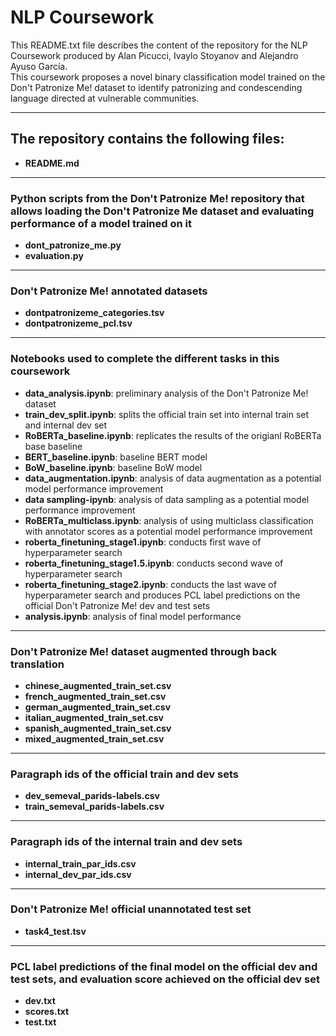 # NLP Coursework

This README.txt file describes the content of the repository for the NLP Coursework produced by Alan Picucci, Ivaylo Stoyanov and Alejandro Ayuso García.  
This coursework proposes a novel binary classification model trained on the Don't Patronize Me! dataset to identify patronizing and condescending language directed at vulnerable communities.

---

## The repository contains the following files:

- **README.md**

---

### Python scripts from the Don't Patronize Me! repository that allows loading the Don't Patronize Me dataset and evaluating performance of a model trained on it

- **dont_patronize_me.py**  
- **evaluation.py**

---

### Don't Patronize Me! annotated datasets

- **dontpatronizeme_categories.tsv**  
- **dontpatronizeme_pcl.tsv**

---

### Notebooks used to complete the different tasks in this coursework

- **data_analysis.ipynb**: preliminary analysis of the Don't Patronize Me! dataset  
- **train_dev_split.ipynb**: splits the official train set into internal train set and internal dev set  
- **RoBERTa_baseline.ipynb**: replicates the results of the origianl RoBERTa base baseline  
- **BERT_baseline.ipynb**: baseline BERT model  
- **BoW_baseline.ipynb**: baseline BoW model  
- **data_augmentation.ipynb**: analysis of data augmentation as a potential model performance improvement  
- **data sampling-ipynb**: analysis of data sampling as a potential model performance improvement  
- **RoBERTa_multiclass.ipynb**: analysis of using multiclass classification with annotator scores as a potential model performance improvement  
- **roberta_finetuning_stage1.ipynb**: conducts first wave of hyperparameter search  
- **roberta_finetuning_stage1.5.ipynb**: conducts second wave of hyperparameter search  
- **roberta_finetuning_stage2.ipynb**: conducts the last wave of hyperparameter search and produces PCL label predictions on the official Don't Patronize Me! dev and test sets  
- **analysis.ipynb**: analysis of final model performance

---

### Don't Patronize Me! dataset augmented through back translation

- **chinese_augmented_train_set.csv**  
- **french_augmented_train_set.csv**  
- **german_augmented_train_set.csv**  
- **italian_augmented_train_set.csv**  
- **spanish_augmented_train_set.csv**  
- **mixed_augmented_train_set.csv**

---

### Paragraph ids of the official train and dev sets

- **dev_semeval_parids-labels.csv**  
- **train_semeval_parids-labels.csv**

---

### Paragraph ids of the internal train and dev sets

- **internal_train_par_ids.csv**  
- **internal_dev_par_ids.csv**

---

### Don't Patronize Me! official unannotated test set

- **task4_test.tsv**

---

### PCL label predictions of the final model on the official dev and test sets, and evaluation score achieved on the official dev set

- **dev.txt**  
- **scores.txt**  
- **test.txt**
